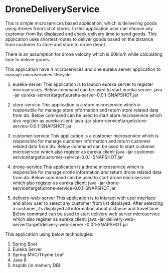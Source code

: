 # DroneDeliveryService
This is simple microservices based application, which is delivering goods using drones from list of stores.
In this application user can choose any customer from list displayed and check delivery time to send goods. This application uses shortest routes to deliver goods based on the distance from customer to store and store to drone depot. 

There is an assumption for drone velocity which is 60km/h while calculating time to deliver goods.

This application have 4 microservices and one eureka server application to manage microservices lifecycle.

1.	eureka-server
This application is to launch eureka server to register microservices. 
Below command can be used to start eureka server:
java -jar eureka-server\target\eureka-server-0.0.1-SNAPSHOT.jar

2.	store-service
This application is a store microservice which is responsible for manage store information and return store related data from db.
Below command can be used to start store microservice which also register as eureka client:
java -jar store-service\target\store-service-0.0.1-SNAPSHOT.jar

3.	customer-service
This application is a customer microservice which is responsible for manage customer information and return customer related data from db.
Below command can be used to start customer microservice which also register as eureka client:
java -jar customer-service\target\customer-service-0.0.1-SNAPSHOT.jar

4.	drone-service
This application is a drone microservice which is responsible for manage drone information and return drone related data from db.
Below command can be used to start drone microservice which also register as eureka client:
java -jar drone-service\target\drone-service-0.0.1-SNAPSHOT.jar

5.	delivery-web-server
This application is to interact with user interface and allow user to select any customer from list displayed. After selecting a customer, its displayed all information about distance and travel time.
Below command can be used to start delivery web server microservice which also register as eureka client:
java -jar delivery-web-server\target\delivery-web-server -0.0.1-SNAPSHOT.jar


This application using below technologies:
1.	Spring Boot
2.	Eureka Server
3.	Spring MVC/Thyme Leaf
4.	Java 8
5.	hsqldb (in memory DB)

